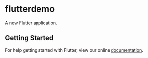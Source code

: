 # flutterdemo

A new Flutter application.

## Getting Started

For help getting started with Flutter, view our online
[documentation](https://flutter.io/).
